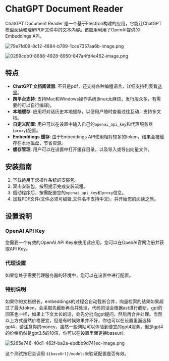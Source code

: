 # ChatGPT Document Reader

ChatGPT Document Reader 是一个基于Electron构建的应用，它能让ChatGPT模型阅读和理解PDF文件中的文本内容。该应用利用了OpenAI提供的Embeddings API。

![79e7fd09-8c12-4884-b789-1cce7357aa6b-image.png](https://likaiqiang-blog.oss-cn-beijing.aliyuncs.com/images/79e7fd09-8c12-4884-b789-1cce7357aa6b-image.png)

![0299cdb0-8688-4928-8950-847a4fd4e462-image.png](https://likaiqiang-blog.oss-cn-beijing.aliyuncs.com/images/0299cdb0-8688-4928-8950-847a4fd4e462-image.png)
## 特点

- **ChatGPT 文档阅读器**: 不只是pdf，还支持各种编程语言，详细支持列表看[这里](https://github.com/likaiqiang/chatgpt-document-reader/blob/v0.0.3/src/electron/ingest-data.ts#L35)。
- **跨平台支持**: 支持Mac和Windows操作系统(linux太麻烦，发行版众多，有需要的可以自行编译)。
- **本地缓存**: 应用将对话历史本地缓存，以便用户随时查看过往互动，支持多文档。
- **自定义配置**: 用户可以在设置中输入自己的`openai_api_key`和代理服务器(`proxy`)配置。
- **Embeddings 缓存**: 由于Embeddings API使用相对较多的token，结果会被缓存在本地磁盘，节省资源。
- **缓存管理**: 用户可以在设置中打开缓存目录，以及导入或导出向量文件。

## 安装指南

1. 下载适用于您操作系统的安装包。
2. 双击安装包，按照提示完成安装流程。
3. 启动程序后，按需配置您的`openai_api_key`和`proxy`信息。
4. 加载PDF文件(文件必须可编辑,文件名不支持中文)，并开始您的阅读之旅。

## 设置说明

### OpenAI API Key
您需要一个有效的OpenAI API Key来使用此应用。您可以在OpenAI官网注册并获取API Key。

### 代理设置
如果您处于需要代理服务器的环境中，您可以在设置中进行配置。

### 特别说明
如果你的文档很长，embeddings的过程会自动截断合并，向量检索的结果如果超过了最大token，会采取先截断再合并处理，代码的话会根据ast进行截断，gpt的回答也一样，如果上下文太长的话，会先分批向gpt提问，然后再合并处理。当然以上方式虽然价格便宜，但是有时候效果并不好，你也可以在设置里面选择gpt4，请注意你的money，虽然一些网站可以体验到便宜的gpt4服务，但是gpt4的价格仍然是gpt3.5的10倍，你可以在设置里面更换baseurl。

![5265e746-40d1-462f-ba2a-ebdbb9d741ec-image.png](https://likaiqiang-blog.oss-cn-beijing.aliyuncs.com/images/5265e746-40d1-462f-ba2a-ebdbb9d741ec-image.png)

这个测试按钮会调用 `${baseUrl}/models`来验证配置是否有效。

